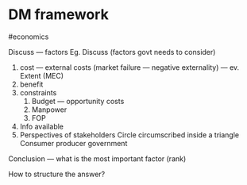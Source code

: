 # DM framework
#economics

Discuss — factors
Eg. Discuss (factors govt needs to consider) 

1. cost — external costs (market failure — negative externality) — ev. Extent (MEC)
2. benefit
3. constraints
	1. Budget — opportunity costs 
	2. Manpower
	3. FOP
4. Info available
5. Perspectives of stakeholders
Circle circumscribed inside a triangle
Consumer producer government

Conclusion — what is the most important factor (rank)

How to structure the answer?